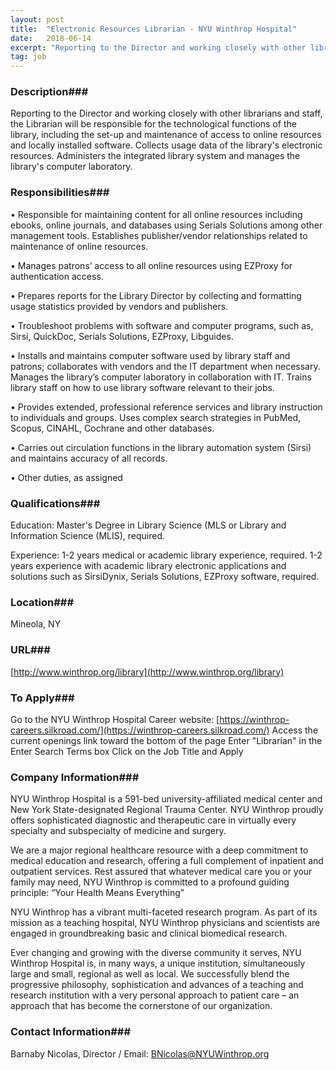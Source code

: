 ```yaml
---
layout: post
title:  "Electronic Resources Librarian - NYU Winthrop Hospital"
date:   2018-06-14
excerpt: "Reporting to the Director and working closely with other librarians and staff, the Librarian will be responsible for the technological functions of the library, including the set-up and maintenance of access to online resources and locally installed software. Collects usage data of the library's electronic resources. Administers the integrated library..."
tag: job
---
```


### Description###

Reporting to the Director and working closely with other librarians and staff, the Librarian will be responsible for the technological functions of the library, including the set-up and maintenance of access to online resources and locally installed software. Collects usage data of the library's electronic resources. Administers the integrated library system and manages the library's computer laboratory.


### Responsibilities###


• 	Responsible for maintaining content for all online resources including ebooks, online journals, and databases using Serials Solutions among other management tools. Establishes publisher/vendor relationships related to maintenance of online resources.

• 	Manages patrons’ access to all online resources using EZProxy for authentication access.

• 	Prepares reports for the Library Director by collecting and formatting usage statistics provided by vendors and publishers.

• 	Troubleshoot problems with software and computer programs, such as, Sirsi, QuickDoc, Serials Solutions, EZProxy, Libguides.

• 	Installs and maintains computer software used by library staff and patrons; collaborates with vendors and the IT department when necessary. Manages the library’s computer laboratory in collaboration with IT. Trains library staff on how to use library software relevant to their jobs.

• 	Provides extended, professional reference services and library instruction to individuals and groups. Uses complex search strategies in PubMed, Scopus, CINAHL, Cochrane and other databases.

• 	Carries out circulation functions in the library automation system (Sirsi) and maintains accuracy of all records.

• 	Other duties, as assigned


### Qualifications###

Education: Master's Degree in Library Science (MLS or Library and Information Science (MLIS), required. 

Experience: 1-2 years medical or academic library experience, required. 
1-2 years experience with academic library electronic applications and solutions such as SirsiDynix, Serials Solutions, EZProxy software, required.




### Location###

Mineola, NY


### URL###

[http://www.winthrop.org/library](http://www.winthrop.org/library)

### To Apply###

Go to the NYU Winthrop Hospital Career website: [https://winthrop-careers.silkroad.com/](https://winthrop-careers.silkroad.com/)
Access the current openings link toward the bottom of the page
Enter "Librarian" in the Enter Search Terms box
Click on the Job Title and Apply


### Company Information###

NYU Winthrop Hospital is a 591-bed university-affiliated medical center and New York State-designated Regional Trauma Center. NYU Winthrop proudly offers sophisticated diagnostic and therapeutic care in virtually every specialty and subspecialty of medicine and surgery.

We are a major regional healthcare resource with a deep commitment to medical education and research, offering a full complement of inpatient and outpatient services. Rest assured that whatever medical care you or your family may need, NYU Winthrop is committed to a profound guiding principle: “Your Health Means Everything”

NYU Winthrop has a vibrant multi-faceted research program. As part of its mission as a teaching hospital, NYU Winthrop physicians and scientists are engaged in groundbreaking basic and clinical biomedical research.

Ever changing and growing with the diverse community it serves, NYU Winthrop Hospital is, in many ways, a unique institution, simultaneously large and small, regional as well as local. We successfully blend the progressive philosophy, sophistication and advances of a teaching and research institution with a very personal approach to patient care – an approach that has become the cornerstone of our organization.


### Contact Information###

Barnaby Nicolas, Director / Email: BNicolas@NYUWinthrop.org

